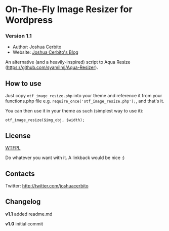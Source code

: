 # On-The-Fly Image Resizer for Wordpress
### Version 1.1

* Author: Joshua Cerbito
* Website: [Joshua Cerbito's Blog](http://medium.com/@joshcerbito)

An alternative (and a heavily-inspired) script to Aqua Resize (https://github.com/syamilmj/Aqua-Resizer).


## How to use

Just copy `otf_image_resize.php` into your theme and reference it from your functions.php file e.g. `require_once('otf_image_resize.php');`, and that's it.

You can then use it in your theme as such (simplest way to use it):
```
otf_image_resize($img_obj, $width);
```


## License

[WTFPL](http://sam.zoy.org/wtfpl/)

Do whatever you want with it. A linkback would be nice :)


## Contacts

Twitter: http://twitter.com/joshuacerbito


## Changelog

**v1.1**
added readme.md

**v1.0**
initial commit











